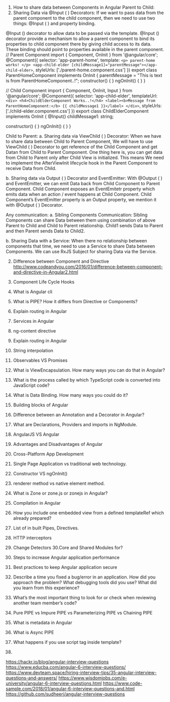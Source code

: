1. How to share data between Components in Angular
Parent to Child:
1.	Sharing Data via @Input ( ) Decorators:
If we want to pass data from the parent component to the child component, then we need to use two things: @Input ( ) and property binding.

@Input () decorator to allow data to be passed via the template. 
@Input () decorator provide a mechanism to allow a parent component to bind its properties to child component there by giving child access to its data. These binding should point to properties available in the parent component.
// Parent Component
import { Component, OnInit } from '@angular/core';
@Component({
  selector: 'app-parent-home',
  template: `<p> parent-home works! </p>
            <app-child-elder [childMessage1]="parentMessage"></app-child-elder>`,
  styleUrls: ['./parent-home.component.css']
})
export class ParentHomeComponent implements OnInit {
  parentMessage = "This is text is from ParentHomeComponent..!";
  constructor() { }
  ngOnInit() { }
}


// Child Component
import { Component, OnInit, Input } from '@angular/core';
@Component({
  selector: 'app-child-elder',
  templateUrl: `<div>
                  <h4>ChildElderComponent Works..!</h4>
                  <label><b>Message from ParentHomeComponent:</b> {{ childMessage1 }}</label>
                </div>`,
  styleUrls: ['./child-elder.component.css']
})
export class ChildElderComponent implements OnInit {
  @Input() childMessage1: string;

  constructor() { }
  ngOnInit() { }
}


Child to Parent:
a.	Sharing data via ViewChild ( ) Decorator:
When we have to share data between Child to Parent Component, We will have to use ViewChild ( ) Decorator to get reference of the Child Component and get Datan from Child to Parent Component.
One thing here is, you can get data from Child to Parent only after Child View is initialized. This means We need to implement the AfterViewInit lifecycle hook in the Parent Component to receive Data from Child.


b.	Sharing data via Output ( ) Decorator and EventEmitter:
With @Output ( ) and EventEmitter, we can emit Data back from Child Component to Parent Component. Child Component exposes an EventEmitetr property which emits data when an action / event happens at Child Component. Child Component’s EventEmitter property is an Output property, we mention it with @Output ( ) Decorator.

Any communication:
a.	Sibling Components Communication:
Sibling Components can share Data between them using combination of above Parent to Child and Child to Parent relationship. Child1 sends Data to Parent and then Parent sends Data to Child2.



b.	Sharing Data with a Service:
When there no relationship between components that time, we need to use a Service to share Data between Components.
We can use RxJS Subject for sharing Data via the Service.




2. Difference between Component and Directive
http://www.codeandyou.com/2016/01/difference-between-component-and-directive-in-Angular2.html 


3. Component Life Cycle Hooks

4. What is Angular cli

5. What is PIPE? How it differs from Directive or Components?

6.  Explain routing in Angular

7. Services in Angular

8. ng-content directive

9. Explain routing in Angular

10. String interpolation

11. Observables VS Promises

12. What is ViewEncapsulation. How many ways you can do that in Angular?

13. What is the process called by which TypeScript code is converted into JavaScript code?

14. What is Data Binding. How many ways you could do it?

15. Building blocks of Angular

16. Difference between an Annotation and a Decorator in Angular?

17. What are Declarations, Providers and imports in NgModule.

18. AngularJS VS Angular

19. Advantages and Disadvantages of Angular

20. Cross-Platform App Development
21. Single Page Application vs traditional web technology.
22. Constructor VS ngOnInit()
23. renderer method vs native element method.
24. What is Zone or zone.js or zonejs in Angular?
25. Compilation in Angular
26. How you include one embedded view from a defined templateRef which already prepared?
27. List of in built Pipes, Directives.
28. HTTP interceptors
29. Change Detectors
30.Core and Shared Modules for?
31. Steps to increase Angular application performance
32. Best practices to keep Angular application secure
33. Describe a time you fixed a bug/error in an application. How did you approach the problem? What debugging tools did you use? What did you learn from this experience?
34. What’s the most important thing to look for or check when reviewing another team member’s code?
35. Pure PIPE vs Impure PIPE vs Parameterizing PIPE vs Chaining PIPE
36. What is metadata in Angular
37. What is Async PIPE
38. What happens if you use script tag inside template?
39. 












https://hackr.io/blog/angular-interview-questions 
https://www.educba.com/angular-6-interview-questions/ 
https://www.devteam.space/hiring-interview-tips/35-angular-interview-questions-and-answers/ 
https://www.wisdomjobs.com/e-university/angular-6-interview-questions.html 
https://www.code-sample.com/2018/01/angular-6-interview-questions-and.html 
https://github.com/sudheerj/angular-interview-questions 
